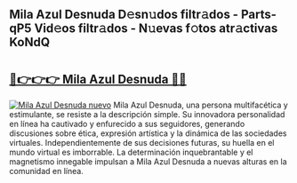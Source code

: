## Mila Azul Desnuda D𝚎sn𝚞dos filtr𝚊dos - Parts-qP5 Vid𝚎os filtr𝚊dos - N𝚞evas f𝚘tos atr𝚊ctivas KoNdQ

# <h2><a href="http://mb02f1.tromn.icu/?c=Mila+Azul+Desnuda">🔗👉👉👉 Mila Azul Desnuda 🔗🔗</a></h2>

[![Mila Azul Desnuda nuevo](https://i.imgur.com/pEAQMta.gif)](http://mb02f1.tromn.icu/?c=Mila+Azul+Desnuda)
Mila Azul Desnuda, una persona multifacética y estimulante, se resiste a la descripción simple. Su innovadora personalidad en línea ha cautivado y enfurecido a sus seguidores, generando discusiones sobre ética, expresión artística y la dinámica de las sociedades virtuales. Independientemente de sus decisiones futuras, su huella en el mundo virtual es imborrable. La determinación inquebrantable y el magnetismo innegable impulsan a Mila Azul Desnuda a nuevas alturas en la comunidad en línea.
